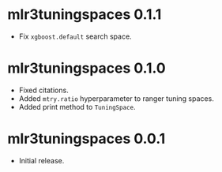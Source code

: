 # mlr3tuningspaces 0.1.1

* Fix `xgboost.default` search space.

# mlr3tuningspaces 0.1.0

* Fixed citations.
* Added `mtry.ratio` hyperparameter to ranger tuning spaces.
* Added print method to `TuningSpace`.

# mlr3tuningspaces 0.0.1

* Initial release.
